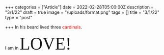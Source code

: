 +++
categories = ["Article"]
date = 2022-02-28T05:00:00Z
description = "3/1/22"
draft = true
image = "/uploads/format.png"
tags = []
title = "3/1/22"
type = "post"

+++
In his beard lived three <span style="color:red">cardinals</span>.

I am in <span style="font-family:Times New Roman; font-size:4em;">LOVE!</span>